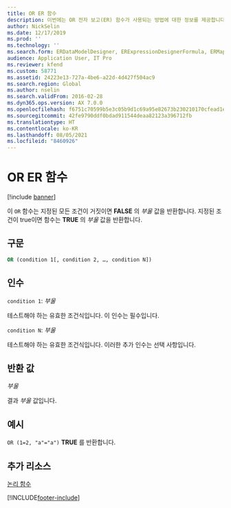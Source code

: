 ```yaml
---
title: OR ER 함수
description: 이번에는 OR 전자 보고(ER) 함수가 사용되는 방법에 대한 정보를 제공합니다.
author: NickSelin
ms.date: 12/17/2019
ms.prod: ''
ms.technology: ''
ms.search.form: ERDataModelDesigner, ERExpressionDesignerFormula, ERMappedFormatDesigner, ERModelMappingDesigner
audience: Application User, IT Pro
ms.reviewer: kfend
ms.custom: 58771
ms.assetid: 24223e13-727a-4be6-a22d-4d427f504ac9
ms.search.region: Global
ms.author: nselin
ms.search.validFrom: 2016-02-28
ms.dyn365.ops.version: AX 7.0.0
ms.openlocfilehash: f6751c70599b5e3c05b9d1c69a95e82673b230210170cfead1e6a87c57d59c7f
ms.sourcegitcommit: 42fe9790ddf0bdad911544deaa82123a396712fb
ms.translationtype: HT
ms.contentlocale: ko-KR
ms.lasthandoff: 08/05/2021
ms.locfileid: "8460926"
---
```

# <a name="or-er-function"></a>OR ER 함수

[!include [banner](../includes/banner.md)]

이 `OR` 함수는 지정된 모든 조건이 거짓이면 **FALSE** 의 *부울* 값을 반환합니다. 지정된 조건이 true이면 함수는 **TRUE** 의 *부울* 값을 반환합니다.

## <a name="syntax"></a>구문

```vb
OR (condition 1[, condition 2, …, condition N])
```

## <a name="arguments"></a>인수

`condition 1`: *부울*

테스트해야 하는 유효한 조건식입니다. 이 인수는 필수입니다.

`condition N`: *부울*

테스트해야 하는 유효한 조건식입니다. 이러한 추가 인수는 선택 사항입니다.

## <a name="return-values"></a>반환 값

*부울*

결과 *부울* 값입니다.

## <a name="example"></a>예시

`OR (1=2, "a"="a")` **TRUE** 를 반환합니다.

## <a name="additional-resources"></a>추가 리소스

[논리 함수](er-functions-category-logical.md)


[!INCLUDE[footer-include](../../../includes/footer-banner.md)]